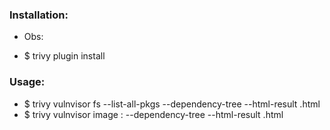 ### Installation:

- Obs: 

- $ trivy plugin install <path to vulnvisor_vx.x.x_.tar.gz>

### Usage:

- $ trivy vulnvisor fs <path> --list-all-pkgs --dependency-tree --html-result <output>.html
- $ trivy vulnvisor image <image-name>:<version> --dependency-tree --html-result <output>.html

